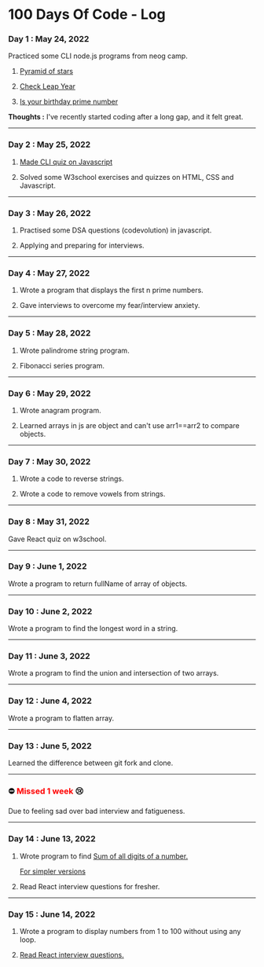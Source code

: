 # 100 Days Of Code - Log

### **Day 1 : May 24, 2022**
Practiced some CLI node.js programs from neog camp.

1. [Pyramid of stars](https://replit.com/@RituPowar/PyramidofStars#index.js?embed=1&output=1)

2. [Check Leap Year](https://replit.com/@RituPowar/CLI-Leap-Year#index.js?embed=1&output=1)

3. [Is your birthday prime number](https://replit.com/@RituPowar/CLIappBirthdayPrimeNumber#index.js?embed=1&output=1)

**Thoughts :** I've recently started coding after a long gap, and it felt great.
____________________________________________________________

### **Day 2 : May 25, 2022**

1. [Made CLI quiz on Javascript](https://replit.com/@RituPowar/NeogMark2JavascriptQuiz#index.js?embed=1&output=1)

2.  Solved some W3school exercises and quizzes on HTML, CSS and Javascript.
____________________________________________________________

### **Day 3 : May 26, 2022**

1. Practised some DSA questions (codevolution) in javascript.

2. Applying and preparing for interviews.
____________________________________________________________

### **Day 4 : May 27, 2022**

1. Wrote a program that displays the first n prime numbers.

2. Gave interviews to overcome my fear/interview anxiety.
____________________________________________________________
### **Day 5 : May 28, 2022**

1. Wrote palindrome string program.

2. Fibonacci series program.
____________________________________________________________

### **Day 6 : May 29, 2022**

1. Wrote anagram program.

2. Learned arrays in js are object and can't use arr1==arr2 to compare objects.
____________________________________________________________

### **Day 7 : May 30, 2022**

1. Wrote a code to reverse strings.

2. Wrote a code to remove vowels from strings.
____________________________________________________________

### **Day 8 : May 31, 2022** 

Gave React quiz on w3school.
____________________________________________________________

### **Day 9 : June 1, 2022**

Wrote a program to return fullName of array of objects.
____________________________________________________________

### **Day 10 : June 2, 2022**

Wrote a program to find the longest word in a string.
____________________________________________________________
### **Day 11 : June 3, 2022**

Wrote a program to find the union and intersection of two arrays.
____________________________________________________________
### **Day 12 : June 4, 2022**

Wrote a program to flatten array.
____________________________________________________________
### **Day 13 : June 5, 2022**

Learned the difference between git fork and clone.
____________________________________________________________
### ⛔ <span style="color:red">Missed 1 week</span> 😢
Due to feeling sad over bad interview and fatigueness.
____________________________________________________________

### **Day 14 : June 13, 2022**

1. Wrote program to find [Sum of all digits of a number.](https://replit.com/@RituPowar/sumofalldigitsofnumber#index.js?embed=1&output=1)

   [For simpler versions](https://stackoverflow.com/questions/38334652/sum-all-the-digits-of-a-number-javascript)

2. Read React interview questions for fresher.
____________________________________________________________
### **Day 15 : June 14, 2022**

1. Wrote a program to display numbers from 1 to 100 without using any loop.

2. [Read React interview questions.](https://www.simplilearn.com/tutorials/reactjs-tutorial/reactjs-interview-questions)
